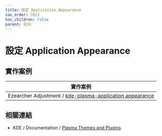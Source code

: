 ```yaml
---
title: 設定 Application Appearance
nav_order: 7023
has_children: false
parent: 如何
---
```



# 設定 Application Appearance



## 實作案例

| 實作案例 |
| --- |
| Ezearcher Adjustment / [kde-plasma-application appearance](https://github.com/samwhelp/ezarcher-adjustment/tree/main/prototype/de/kde-plasma/part/style) |



## 相關連結

* KDE / Documentation / [Plasma Themes and Plugins](https://develop.kde.org/docs/plasma/)

